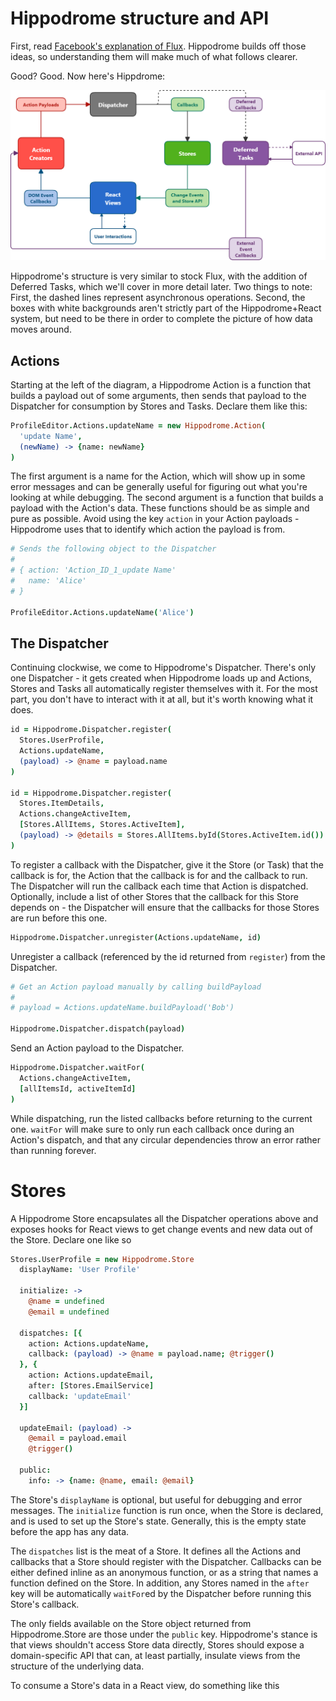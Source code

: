 # Hippodrome structure and API

First, read
[Facebook's explanation of Flux](https://github.com/facebook/flux/blob/master/README.md).
Hippodrome builds off those ideas, so understanding them will make much of what
follows clearer.

Good?  Good. Now here's Hippdrome:

![Hippodrome Data Flow Diagram](./img/hippodrome-diagram.png)

Hippodrome's structure is very similar to stock Flux, with the addition of
Deferred Tasks, which we'll cover in more detail later.  Two things to note:
First, the dashed lines represent asynchronous operations.  Second, the boxes
with white backgrounds aren't strictly part of the Hippodrome+React system, but
need to be there in order to complete the picture of how data moves around.

## Actions

Starting at the left of the diagram, a Hippodrome Action is a function that
builds a payload out of some arguments, then sends that payload to the
Dispatcher for consumption by Stores and Tasks. Declare them like this:

```coffeescript
ProfileEditor.Actions.updateName = new Hippodrome.Action(
  'update Name',
  (newName) -> {name: newName}
)
```

The first argument is a name for the Action, which will show up in some error
messages and can be generally useful for figuring out what you're looking at
while debugging.  The second argument is a function that builds a payload with
the Action's data.  These functions should be as simple and pure as possible.
Avoid using the key `action` in your Action payloads - Hippodrome uses that
to identify which action the payload is from.

```coffeescript
# Sends the following object to the Dispatcher
#
# { action: 'Action_ID_1_update Name'
#   name: 'Alice'
# }

ProfileEditor.Actions.updateName('Alice')
```

## The Dispatcher

Continuing clockwise, we come to Hippodrome's Dispatcher.  There's only one
Dispatcher - it gets created when Hippodrome loads up and Actions, Stores and
Tasks all automatically register themselves with it.  For the most part, you
don't have to interact with it at all, but it's worth knowing what it does.

```coffeescript
id = Hippodrome.Dispatcher.register(
  Stores.UserProfile,
  Actions.updateName,
  (payload) -> @name = payload.name
)

id = Hippodrome.Dispatcher.register(
  Stores.ItemDetails,
  Actions.changeActiveItem,
  [Stores.AllItems, Stores.ActiveItem],
  (payload) -> @details = Stores.AllItems.byId(Stores.ActiveItem.id())
)
```

To register a callback with the Dispatcher, give it the Store (or Task) that
the callback is for, the Action that the callback is for and the callback to
run.  The Dispatcher will run the callback each time that Action is dispatched.
Optionally, include a list of other Stores that the callback for this Store
depends on - the Dispatcher will ensure that the callbacks for those Stores are
run before this one.

```coffeescript
Hippodrome.Dispatcher.unregister(Actions.updateName, id)
```

Unregister a callback (referenced by the id returned from `register`) from the
Dispatcher.

```coffeescript
# Get an Action payload manually by calling buildPayload
#
# payload = Actions.updateName.buildPayload('Bob')

Hippodrome.Dispatcher.dispatch(payload)
```

Send an Action payload to the Dispatcher.

```coffeescript
Hippodrome.Dispatcher.waitFor(
  Actions.changeActiveItem,
  [allItemsId, activeItemId]
)
```

While dispatching, run the listed callbacks before returning to the current
one.  `waitFor` will make sure to only run each callback once during an Action's
dispatch, and that any circular dependencies throw an error rather than running
forever.

# Stores

A Hippodrome Store encapsulates all the Dispatcher operations above and exposes
hooks for React views to get change events and new data out of the Store.
Declare one like so

```coffeescript
Stores.UserProfile = new Hippodrome.Store
  displayName: 'User Profile'

  initialize: ->
    @name = undefined
    @email = undefined

  dispatches: [{
    action: Actions.updateName,
    callback: (payload) -> @name = payload.name; @trigger()
  }, {
    action: Actions.updateEmail,
    after: [Stores.EmailService]
    callback: 'updateEmail'
  }]

  updateEmail: (payload) ->
    @email = payload.email
    @trigger()

  public:
    info: -> {name: @name, email: @email}
```

The Store's `displayName` is optional, but useful for debugging and error
messages.  The `initialize` function is run once, when the Store is declared,
and is used to set up the Store's state.  Generally, this is the empty state
before the app has any data.

The `dispatches` list is the meat of a Store.  It defines all the Actions and
callbacks that a Store should register with the Dispatcher.  Callbacks can be
either defined inline as an anonymous function, or as a string that names a
function defined on the Store.  In addition, any Stores named in the `after`
key will be automatically `waitFor`ed by the Dispatcher before running this
Store's callback.

The only fields available on the Store object returned from Hippodrome.Store
are those under the `public` key.  Hippodrome's stance is that views shouldn't
access Store data directly, Stores should expose a domain-specific API that
can, at least partially, insulate views from the structure of the underlying
data.

To consume a Store's data in a React view, do something like this

```coffeescript

```
